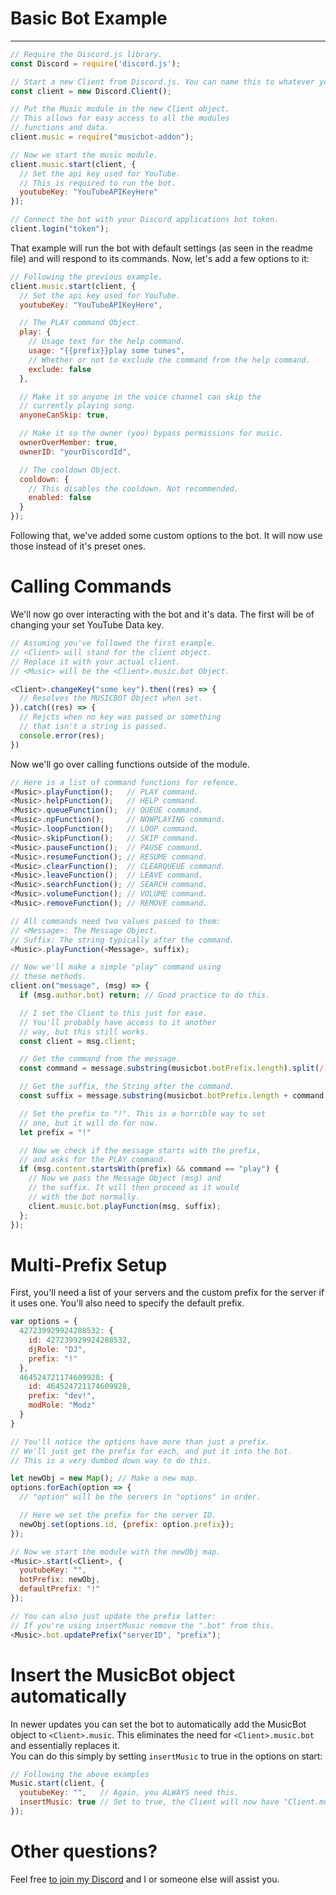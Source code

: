 # Basic Bot Example
***
```js
// Require the Discord.js library.
const Discord = require('discord.js');

// Start a new Client from Discord.js. You can name this to whatever you like.
const client = new Discord.Client();

// Put the Music module in the new Client object.
// This allows for easy access to all the modules
// functions and data.
client.music = require("musicbot-addon");

// Now we start the music module.
client.music.start(client, {
  // Set the api key used for YouTube.
  // This is required to run the bot.
  youtubeKey: "YouTubeAPIKeyHere"
});

// Connect the bot with your Discord applications bot token.
client.login("token");
```
That example will run the bot with default settings (as seen in the readme file) and will respond to its commands. Now, let's add a few options to it:
```js
// Following the previous example.
client.music.start(client, {
  // Set the api key used for YouTube.
  youtubeKey: "YouTubeAPIKeyHere",

  // The PLAY command Object.
  play: {
    // Usage text for the help command.
    usage: "{{prefix}}play some tunes",
    // Whether or not to exclude the command from the help command.
    exclude: false  
  },

  // Make it so anyone in the voice channel can skip the
  // currently playing song.
  anyoneCanSkip: true,

  // Make it so the owner (you) bypass permissions for music.
  ownerOverMember: true,
  ownerID: "yourDiscordId",

  // The cooldown Object.
  cooldown: {
    // This disables the cooldown. Not recommended.
    enabled: false
  }
});
```
Following that, we've added some custom options to the bot. It will now use those instead of it's preset ones.  

# Calling Commands
We'll now go over interacting with the bot and it's data. The first will be of changing your set YouTube Data key.
```js
// Assuming you've followed the first example.
// <Client> will stand for the client object.
// Replace it with your actual client.
// <Music> will be the <Client>.music.bot Object.

<Client>.changeKey("some key").then((res) => {
  // Resolves the MUSICBOT Object when set.
}).catch((res) => {
  // Rejcts when no key was passed or something
  // that isn't a string is passed.
  console.error(res);
})
```

Now we'll go over calling functions outside of the module.
```js
// Here is a list of command functions for refence.
<Music>.playFunction();   // PLAY command.
<Music>.helpFunction();   // HELP command.
<Music>.queueFunction();  // QUEUE command.
<Music>.npFunction();     // NOWPLAYING command.
<Music>.loopFunction();   // LOOP command.
<Music>.skipFunction();   // SKIP command.
<Music>.pauseFunction();  // PAUSE command.
<Music>.resumeFunction(); // RESUME command.
<Music>.clearFunction();  // CLEARQUEUE command.
<Music>.leaveFunction();  // LEAVE command.
<Music>.searchFunction(); // SEARCH command.
<Music>.volumeFunction(); // VOLUME command.
<Music>.removeFunction(); // REMOVE command.

// All commands need two values passed to them:
// <Message>: The Message Object.
// Suffix: The string typically after the command.
<Music>.playFunction(<Message>, suffix);

// Now we'll make a simple "play" command using
// these methods.
client.on("message", (msg) => {
  if (msg.author.bot) return; // Good practice to do this.

  // I set the Client to this just for ease.
  // You'll probably have access to it another
  // way, but this still works.
  const client = msg.client;

  // Get the command from the message.
  const command = message.substring(musicbot.botPrefix.length).split(/[ \n]/)[0].trim();

  // Get the suffix, the String after the command.
  const suffix = message.substring(musicbot.botPrefix.length + command.length).trim();

  // Set the prefix to "!". This is a horrible way to set
  // one, but it will do for now.
  let prefix = "!"

  // Now we check if the message starts with the prefix,
  // and asks for the PLAY command.
  if (msg.content.startsWith(prefix) && command == "play") {
    // Now we pass the Message Object (msg) and
    // the suffix. It will then proceed as it would
    // with the bot normally.
    client.music.bot.playFunction(msg, suffix);
  };
});
```

# Multi-Prefix Setup
First, you'll need a list of your servers and the custom prefix for the server if it uses one. You'll also need to specify the default prefix.
```js
var options = {
  427239929924288532: {
    id: 427239929924288532,
    djRole: "DJ",
    prefix: "!"
  },
  464524721174609928: {
    id: 464524721174609928,
    prefix: "dev!",
    modRole: "Modz"
  }
}

// You'll notice the options have more than just a prefix.
// We'll just get the prefix for each, and put it into the bot.
// This is a very dumbed down way to do this.

let newObj = new Map(); // Make a new map.
options.forEach(option => {
  // "option" will be the servers in "options" in order.

  // Here we set the prefix for the server ID.
  newObj.set(options.id, {prefix: option.prefix});
});

// Now we start the module with the newObj map.
<Music>.start(<Client>, {
  youtubeKey: "",
  botPrefix: newObj,
  defaultPrefix: "!"
});

// You can also just update the prefix latter:
// If you're using insertMusic remove the ".bot" from this.
<Music>.bot.updatePrefix("serverID", "prefix");
```

# Insert the MusicBot object automatically
In newer updates you can set the bot to automatically add the MusicBot object to `<Client>.music`. This eliminates the need for `<Client>.music.bot` and essentially replaces it.  
You can do this simply by setting `insertMusic` to true in the options on start:
```js
// Following the above examples
Music.start(client, {
  youtubeKey: "",   // Again, you ALWAYS need this.
  insertMusic: true // Set to true, the Client will now have "Client.music".
});
```

# Other questions?
Feel free [to join my Discord](https://discordapp.com/invite/JHMtwhG) and I or someone else will assist you.
